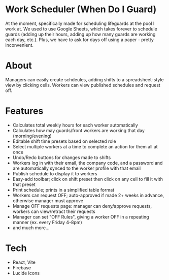 # Work Scheduler (When Do I Guard)
At the moment, specifically made for scheduling lifeguards at the pool I work at. We used to use Google Sheets, which takes forever to schedule guards (adding up their hours, adding up how many guards are working each day, etc.). Plus, we have to ask for days off using a paper - pretty inconvenient.

# About
Managers can easily create schdeules, adding shifts to a spreadsheet-style view by clicking cells. Workers can view published schedules and request off.

# Features
- Calculates total weekly hours for each worker automatically
- Calculates how may guards/front workers are working that day (morning/evening)
- Editable shift time presets based on selected role
- Select multiple workers at a time to complete an action for them all at once
- Undo/Redo buttons for changes made to shifts
- Workers log in with their email, the company code, and a password and are automatically synced to the worker profile with that email
- Publish schedule to display it to workers
- Easy-add toolbar; click on shift preset then click on any cell to fill it with that preset
- Print schedule; prints in a simplified table format
- Workers can request OFF; auto-approved if made 2+ weeks in advance, otherwise manager must approve
- Manage OFF requests page: manager can deny/approve requests, workers can view/retract their requests
- Manager can set "OFF Rules", giving a worker OFF in a repeating manner (ex. every Friday 4-8pm)
- and much more...

# Tech
- React, Vite
- Firebase
- Lucide Icons
